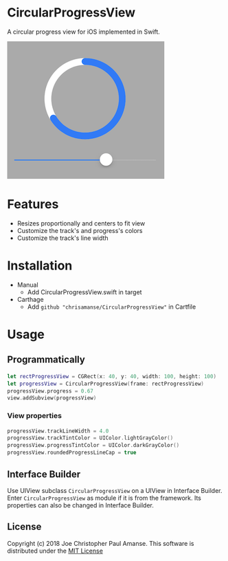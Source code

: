 # CircularProgressView

A circular progress view for iOS implemented in Swift.

![](./Images/CircularProgressView.png)

# Features

* Resizes proportionally and centers to fit view
* Customize the track's and progress's colors
* Customize the track's line width

# Installation

- Manual
  - Add CircularProgressView.swift in target
- Carthage
  - Add `github "chrisamanse/CircularProgressView"` in Cartfile

# Usage

## Programmatically

```swift
let rectProgressView = CGRect(x: 40, y: 40, width: 100, height: 100)
let progressView = CircularProgressView(frame: rectProgressView)
progressView.progress = 0.67
view.addSubview(progressView)
```

### View properties

```swift
progressView.trackLineWidth = 4.0
progressView.trackTintColor = UIColor.lightGrayColor()
progressView.progressTintColor = UIColor.darkGrayColor()
progressView.roundedProgressLineCap = true
```

## Interface Builder

Use UIView subclass `CircularProgressView` on a UIView in Interface Builder. Enter `CircularProgressView` as module if it is from the framework. Its properties can also be changed in Interface Builder.

## License

Copyright (c) 2018 Joe Christopher Paul Amanse. This software is distributed under the [MIT License](./LICENSE.md)

